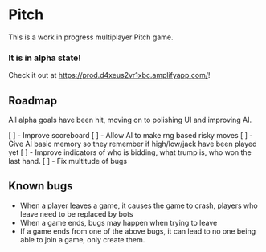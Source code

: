 # Pitch

This is a work in progress multiplayer Pitch game.  

### It is in alpha state!

Check it out at https://prod.d4xeus2vr1xbc.amplifyapp.com/!
 
## Roadmap

All alpha goals have been hit, moving on to polishing UI and improving AI.

[ ] - Improve scoreboard
[ ] - Allow AI to make rng based risky moves 
[ ] - Give AI basic memory so they remember if high/low/jack have been played yet
[ ] - Improve indicators of who is bidding, what trump is, who won the last hand.
[ ] - Fix multitude of bugs

## Known bugs

* When a player leaves a game, it causes the game to crash, players who leave need to be replaced by bots
* When a game ends, bugs may happen when trying to leave
* If a game ends from one of the above bugs, it can lead to no one being able to join a game, only create them.
